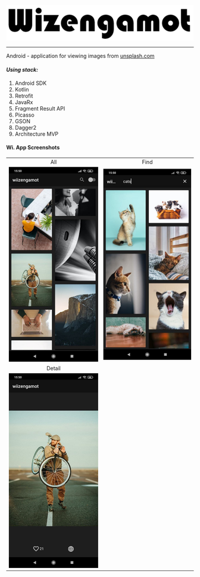 ![](docs/img/full_logo.png)
___
Android - application for viewing images from [unsplash.com](https://unsplash.com)

#### *Using stack:* 

1. Android SDK
2. Kotlin
3. Retrofit
4. JavaRx
5. Fragment Result API
6. Picasso
7. GSON
8. Dagger2
9. Architecture MVP

#### Wi. App Screenshots

<table style="border: 0px solid transparent;">
  <tr align="center">
    <td>All</td>
    <td>Find</td>
  </tr>
  <tr>
    <td><img src="docs/img/all.jpg"></td>
    <td><img src="docs/img/find.jpg"></td>
  </tr>
  <tr align="center">
    <td>Detail</td>
  </tr>
  <tr>
    <td><img src="docs/img/ditail.jpg"></td>
  </tr>
</table>